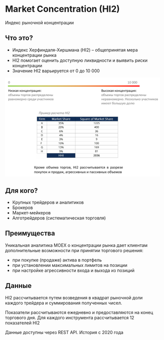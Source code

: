 # Market Concentration (HI2)
Индекс рыночной концентрации

## Что это? 
* Индекс Херфиндаля-Хиршмана (HI2) – общепринятая мера концентрации рынка 
* HI2 помогает оценить доступную ликвидности и выявить риски концентрации 
* Значение HI2 варьируется от 0 до 10 000

![image](../img/hi2_image.png)

## Для кого?
* Крупных трейдеров и аналитиков
* Брокеров
* Маркет-мейкеров 
* Алготрейдеров (систематическая торговля)

## Преимущества

Уникальная аналитика MOEX о концентрации рынка дает клиентам дополнительные возможности при принятии торгового решения:

* при покупке (продаже) актива в портфель
* при установлении максимальных лимитов на позиции
* при настройке агрессивности входа и выхода из позиций

## Данные
HI2 рассчитывается путем возведения в квадрат рыночной доли каждого трейдера и суммирования полученных чисел. 

Показатели рассчитываются ежедневно и предоставляются на конец торгового дня. Для каждого инструмента рассчитывается 12 показателей HI2

Данные доступны через REST API. История с 2020 года
